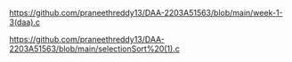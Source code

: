 https://github.com/praneethreddy13/DAA-2203A51563/blob/main/week-1-3(daa).c

https://github.com/praneethreddy13/DAA-2203A51563/blob/main/selectionSort%20(1).c
